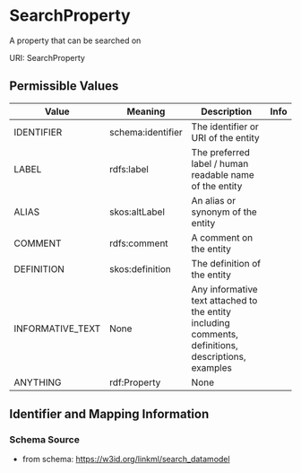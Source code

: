 # SearchProperty

A property that can be searched on

URI: SearchProperty

## Permissible Values

| Value | Meaning | Description | Info |
| --- | --- | --- | --- |
| IDENTIFIER | schema:identifier | The identifier or URI of the entity | |
| LABEL | rdfs:label | The preferred label / human readable name of the entity | |
| ALIAS | skos:altLabel | An alias or synonym of the entity | |
| COMMENT | rdfs:comment | A comment on the entity | |
| DEFINITION | skos:definition | The definition of the entity | |
| INFORMATIVE_TEXT | None | Any informative text attached to the entity including comments, definitions, descriptions, examples | |
| ANYTHING | rdf:Property | None | |


## Identifier and Mapping Information







### Schema Source


* from schema: https://w3id.org/linkml/search_datamodel



